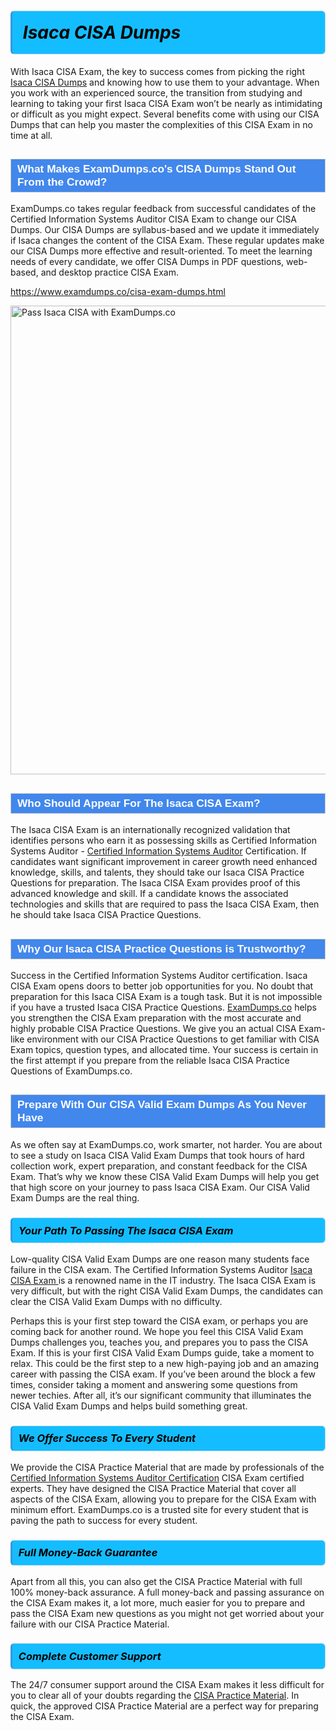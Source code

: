 <h1>                <strong><span style="display: block; color: #000000; background: #14BDFF; border: 0.5px solid #AED6F1; border-left: 3px solid #3498DB; padding: .6em; border-radius: 6px;">                     <em>Isaca CISA <span class="exam_variation">Dumps</span> </em>                </span></strong>            </h1>                        <p>With Isaca CISA Exam, the key to success comes from picking the right <a href="https://www.examdumps.co/cisa-exam-dumps.html">Isaca CISA <span class="exam_variation">Dumps</span></a> and             knowing how to use them to your advantage.             When you work with an experienced source, the transition from studying and learning to taking your first Isaca CISA Exam             won’t be nearly as intimidating or difficult as you might expect. Several benefits come with using our CISA <span class="exam_variation">Dumps</span> that can             help you master the complexities of this CISA Exam in no time at all.</p>                        <h2 style="background: #4287ec; border: 1px solid #cccccc; padding: 5px 10px;">                <span style="color: #ffffff;">                    <span style="font-size: 11pt;">                        <span style="line-height: normal;">                            <span style="font-family: Calibri,sans-serif;">                                <strong>                                    <span style="font-size: 13.0pt;">What Makes ExamDumps.co's CISA <span class="exam_variation">Dumps</span> Stand Out From the Crowd?</span>                                </strong>                            </span>                        </span>                    </span>                </span>            </h2>                        <p>ExamDumps.co takes regular feedback from successful candidates of the Certified Information Systems Auditor CISA Exam to change             our CISA <span class="exam_variation">Dumps</span>. Our CISA <span class="exam_variation">Dumps</span> are syllabus-based and we update it immediately if Isaca changes             the content of the CISA Exam.             These regular updates make our CISA <span class="exam_variation">Dumps</span> more effective and result-oriented. To meet the learning needs of every candidate,             we offer CISA <span class="exam_variation">Dumps</span> in PDF questions, web-based, and desktop practice CISA Exam.</p>                                    <p><a href="https://www.examdumps.co/cisa-exam-dumps.html">https://www.examdumps.co/cisa-exam-dumps.html</a></p>                        <p><a href="https://www.examdumps.co/"><img src="https://www.examdumps.co//images/banners/big-sale-20-percent-discount-offer-examdumps.jpg" class="postImage" alt="Pass Isaca CISA with ExamDumps.co" width="750"></a></p>                                        <h2 style="background: #4287ec; border: 1px solid #cccccc; padding: 5px 10px;">                <span style="color: #ffffff;">                    <span style="font-size: 11pt;">                        <span style="line-height: normal;">                            <span style="font-family: Calibri,sans-serif;">                                <strong>                                    <span style="font-size: 13.0pt;">Who Should Appear For The Isaca CISA Exam?</span>                                </strong>                            </span>                        </span>                    </span>                </span>            </h2>                        <p>The Isaca CISA Exam is an internationally recognized validation that identifies persons who earn it as possessing skills as             Certified Information Systems Auditor - <a href="https://www.examdumps.co/cisa-exam-dumps.html">Certified Information Systems Auditor</a> Certification. If candidates want significant improvement in             career growth need enhanced knowledge, skills, and talents, they should take our Isaca CISA <span class="exam_variation2">Practice Questions</span> for preparation.             The Isaca CISA Exam provides proof of this advanced knowledge and skill. If a candidate knows the associated technologies and skills             that are required to pass the Isaca CISA Exam, then he should take Isaca CISA <span class="exam_variation2">Practice Questions</span>.</p>                        <h2 style="background: #4287ec; border: 1px solid #cccccc; padding: 5px 10px;">                <span style="color: #ffffff;">                    <span style="font-size: 11pt;">                        <span style="line-height: normal;">                            <span style="font-family: Calibri,sans-serif;">                                <strong>                                    <span style="font-size: 13.0pt;">Why Our Isaca CISA <span class="exam_variation2">Practice Questions</span> is Trustworthy?</span>                                </strong>                            </span>                        </span>                    </span>                </span>            </h2>                        <p>Success in the Certified Information Systems Auditor certification. Isaca CISA Exam opens doors to better job opportunities for you.             No doubt that preparation for this Isaca CISA Exam is a tough task. But it is not impossible if you have a trusted Isaca CISA <span class="exam_variation2">Practice Questions</span>.             <a href="https://www.examdumps.co/">ExamDumps.co</a> helps you strengthen the CISA Exam preparation with the most accurate and highly probable CISA <span class="exam_variation2">Practice Questions</span>. We give you an             actual CISA Exam-like environment with our CISA <span class="exam_variation2">Practice Questions</span> to get familiar with CISA Exam topics, question types, and allocated time.             Your success is certain in the first attempt if you prepare from the reliable Isaca CISA <span class="exam_variation2">Practice Questions</span> of ExamDumps.co.</p>                        <h2 style="background: #4287ec; border: 1px solid #cccccc; padding: 5px 10px;">                <span style="color: #ffffff;">                    <span style="font-size: 11pt;">                        <span style="line-height: normal;">                            <span style="font-family: Calibri,sans-serif;">                                <strong>                                    <span style="font-size: 13.0pt;">Prepare With Our CISA <span class="exam_variation3">Valid Exam Dumps</span> As You Never Have</span>                                </strong>                            </span>                        </span>                    </span>                </span>            </h2>                        <p>As we often say at ExamDumps.co, work smarter, not harder. You are about to see a study on Isaca CISA <span class="exam_variation3">Valid Exam Dumps</span> that took hours of hard collection work,             expert preparation, and constant feedback for the CISA Exam. That’s why we know these CISA <span class="exam_variation3">Valid Exam Dumps</span> will help you get that high score on your             journey to pass Isaca CISA Exam. Our CISA <span class="exam_variation3">Valid Exam Dumps</span> are the real thing.</p>                        <h3>                <strong>                    <span style="display: block; color: #000000; background: #14BDFF; border: 0.5px solid #AED6F1; border-left: 3px solid #3498DB; padding: .6em; border-radius: 6px;">                        <em>Your Path To Passing The Isaca CISA Exam</em>                    </span>                </strong>            </h3>                        <p>Low-quality CISA <span class="exam_variation3">Valid Exam Dumps</span> are one reason many students face failure in the CISA exam. The Certified Information Systems Auditor <a href="https://www.examdumps.co/isaca-exam-dumps.html">Isaca CISA Exam </a>             is a renowned name in the IT industry. The Isaca CISA Exam is very difficult, but with the right CISA <span class="exam_variation3">Valid Exam Dumps</span>, the candidates can clear the             CISA <span class="exam_variation3">Valid Exam Dumps</span> with no difficulty.</p>                        <p>Perhaps this is your first step toward the CISA exam, or perhaps you are coming back for another round. We hope you feel this             CISA <span class="exam_variation3">Valid Exam Dumps</span> challenges you,             teaches you, and prepares you to pass the CISA Exam. If this is your first CISA <span class="exam_variation3">Valid Exam Dumps</span> guide, take a moment to relax. This could be the first step to             a new high-paying job and an amazing career with passing the CISA exam. If you’ve been around the block a few times, consider taking a moment and             answering some questions from newer techies. After all, it’s our significant community that illuminates the CISA <span class="exam_variation3">Valid Exam Dumps</span> and helps build something great.</p>                        <h3>                <strong>                    <span style="display: block; color: #000000; background: #14BDFF; border: 0.5px solid #AED6F1; border-left: 3px solid #3498DB; padding: .6em; border-radius: 6px;">                        <em>We Offer Success To Every Student</em>                    </span>                </strong>            </h3>                        <p>We provide the CISA <span class="exam_variation4">Practice Material</span> that are made by professionals of the <a href="https://www.examdumps.co/cisa-certification-exam-dumps.html">Certified Information Systems Auditor Certification</a> CISA Exam certified experts.             They have designed the CISA <span class="exam_variation4">Practice Material</span> that cover all aspects of the CISA Exam, allowing you to prepare for the            CISA Exam with minimum effort.             ExamDumps.co is a trusted site for every student that is paving the path to success for every student.</p>                        <h3>                <strong>                    <span style="display: block; color: #000000; background: #14BDFF; border: 0.5px solid #AED6F1; border-left: 3px solid #3498DB; padding: .6em; border-radius: 6px;">                        <em>Full Money-Back Guarantee</em>                    </span>                </strong>            </h3>                        <p>Apart from all this, you can also get the CISA <span class="exam_variation4">Practice Material</span> with full 100% money-back assurance. A full money-back and passing assurance on             the CISA Exam makes it,             a lot more, much easier for you to prepare and pass the CISA Exam new questions as you might             not get worried about your failure with our CISA <span class="exam_variation4">Practice Material</span>.</p>                                    <h3>                <strong>                    <span style="display: block; color: #000000; background: #14BDFF; border: 0.5px solid #AED6F1; border-left: 3px solid #3498DB; padding: .6em; border-radius: 6px;">                        <em>Complete Customer Support</em>                    </span>                </strong>            </h3>                        <p>The 24/7 consumer support around the CISA Exam makes it less difficult for you to clear all of your doubts regarding the <a href="https://www.examdumps.co/cisa-exam-dumps.html">CISA <span class="exam_variation4">Practice Material</span></a>. In quick,             the approved CISA <span class="exam_variation4">Practice Material</span> are a perfect way for preparing the CISA Exam.</p>                    

